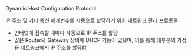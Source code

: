 Dynamic Host Configuration Protocol

IP 주소 및 기타 통신 매개변수를 자동으로 할당하기 위한 네트워크 관리 프로토콜

- 인터넷에 접속할 때마다 자동으로 IP 주소를 할당
- 많은 Router와 Gateway 장비에 DHCP 기능이 있으며, 이를 통해 대부분의 가정용 네트워크에서 IP 주소를 할당함